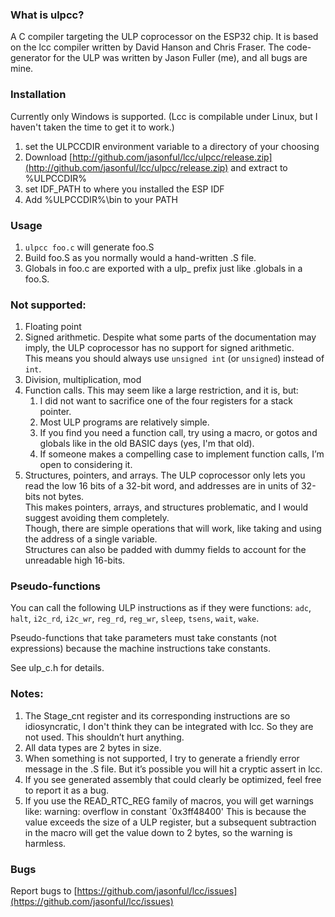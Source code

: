 ### What is ulpcc?
A C compiler targeting the ULP coprocessor on the ESP32 chip.  It is based on the lcc compiler written by David Hanson and Chris Fraser.  The code-generator for the ULP was written by Jason Fuller (me), and all bugs are mine.

### Installation
Currently only Windows is supported.  (Lcc is compilable under Linux, but I haven't taken the time to get it to work.)
1. set the ULPCCDIR environment variable to a directory of your choosing
1. Download [http://github.com/jasonful/lcc/ulpcc/release.zip](http://github.com/jasonful/lcc/ulpcc/release.zip) and extract to %ULPCCDIR%
1. set IDF_PATH to where you installed the ESP IDF
1. Add %ULPCCDIR%\bin to your PATH

### Usage
1. `ulpcc foo.c` will generate foo.S
1. Build foo.S as you normally would a hand-written .S file.
1. Globals in foo.c are exported with a ulp_ prefix just like .globals in a foo.S.

### Not supported:
1. Floating point
1. Signed arithmetic.  Despite what some parts of the documentation may imply, the ULP coprocessor has no support for signed arithmetic.  
This means you should always use `unsigned int` (or `unsigned`) instead of `int`.
1. Division, multiplication, mod
1. Function calls. This may seem like a large restriction, and it is, but:
	1. I did not want to sacrifice one of the four registers for a stack pointer.  
	1. Most ULP programs are relatively simple.
	1. If you find you need a function call, try using a macro, or gotos and globals like in the old BASIC days (yes, I'm that old).
	1. If someone makes a compelling case to implement function calls, I’m open to considering it.
1. Structures, pointers, and arrays.  The ULP coprocessor only lets you read the low 16 bits of a 32-bit word, and addresses are in units of 32-bits not bytes.  
This makes pointers, arrays, and structures problematic, and I would suggest avoiding them completely.  
Though, there are simple operations that will work, like taking and using the address of a single variable.  
Structures can also be padded with dummy fields to account for the unreadable high 16-bits.


### Pseudo-functions
You can call the following ULP instructions as if they were functions: `adc`, `halt`, `i2c_rd`, `i2c_wr`, `reg_rd`, `reg_wr`, `sleep`, `tsens`, `wait`, `wake`.  

Pseudo-functions that take parameters must take constants (not expressions) because the machine instructions take constants.

See ulp_c.h for details.

### Notes:
1. The Stage_cnt register and its corresponding instructions are so idiosyncratic, I don't think they can be integrated with lcc.  So they are not used.  This shouldn’t hurt anything.
1. All data types are 2 bytes in size.
1. When something is not supported, I try to generate a friendly error message in the .S file.  But it’s possible you will hit a cryptic assert in lcc.
1. If you see generated assembly that could clearly be optimized, feel free to report it as a bug.
1. If you use the READ_RTC_REG family of macros, you will get warnings like: warning: overflow in constant `0x3ff48400'  This is because the value exceeds the size of a ULP register, but a subsequent subtraction in the macro will get the value down to 2 bytes, so the warning is harmless.
### Bugs
Report bugs to [https://github.com/jasonful/lcc/issues](https://github.com/jasonful/lcc/issues) 


